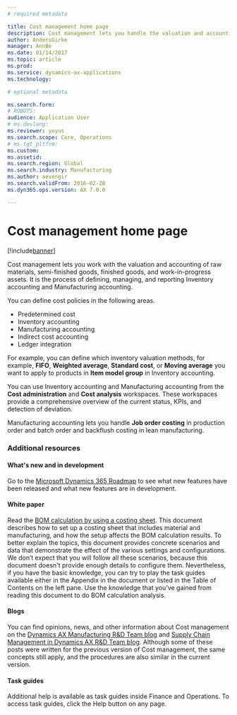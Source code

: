 ```yaml
---
# required metadata

title: Cost management home page
description: Cost management lets you handle the valuation and accounting of raw materials, semi-finished goods, finished goods, and work in progress assets. 
author: AndersGirke
manager: AnnBe
ms.date: 01/14/2017
ms.topic: article
ms.prod:
ms.service: dynamics-ax-applications
ms.technology:

# optional metadata

ms.search.form: 
# ROBOTS:
audience: Application User
# ms.devlang: 
ms.reviewer: yuyus
ms.search.scope: Core, Operations
# ms.tgt_pltfrm:
ms.custom: 
ms.assetid: 
ms.search.region: Global
ms.search.industry: Manufacturing
ms.author: aevengir
ms.search.validFrom: 2016-02-28
ms.dyn365.ops.version: AX 7.0.0

---
```


# Cost management home page

[!include[banner](../includes/banner.md)]

Cost management lets you work with the valuation and accounting of raw materials, semi-finished goods, finished goods, and work-in-progress assets. It is the process of defining, managing, and reporting Inventory accounting and Manufacturing accounting.

You can define cost policies in the following areas. 
-  Predetermined cost	 
-  Inventory accounting
-  Manufacturing accounting
-  Indirect cost accounting
-  Ledger integration

For example, you can define which inventory valuation methods, for example, **FIFO**, **Weighted average**, **Standard cost**, or **Moving average** you want to apply to products in **Item model group** in Inventory accounting.

You can use Inventory accounting and Manufacturing accounting from the **Cost administration** and **Cost analysis** workspaces. These workspaces provide a comprehensive overview of the current status, KPIs, and detection of deviation. 

Manufacturing accounting lets you handle **Job order costing** in production order and batch order and backflush costing in lean manufacturing.

### Additional resources

#### What's new and in development

Go to the [Microsoft Dynamics 365 Roadmap](https://roadmap.dynamics.com/) to see what new features have been released and what new 
features are in development. 

#### White paper
Read the [BOM calculation by using a costing sheet](https://mbs.microsoft.com/customersource/northamerica/AX/learning/documentation/white-papers/365operationsbomcalsheet). This document describes how to set up a costing sheet that includes material and manufacturing, and how the setup affects the BOM calculation results. To better explain the topics, this document provides concrete scenarios and data that demonstrate the effect of the various settings and configurations. We don’t expect that you will follow all these scenarios, because this document doesn't provide enough details to configure them. Nevertheless, if you have the basic knowledge, you can try to play the task guides available either in the Appendix in the document or listed in the Table of Contents on the left pane. Use the knowledge that you’ve gained from reading this document to do BOM calculation analysis. 

#### Blogs
You can find opinions, news, and other information about Cost management on the [Dynamics AX Manufacturing R&D Team blog](https://blogs.msdn.microsoft.com/axmfg) and [Supply Chain Management in Dynamics AX R&D Team blog](https://blogs.msdn.microsoft.com/dynamicsaxscm). Although some of these posts were written for the previous version of Cost management, the same concepts still apply, and the procedures are also similar in the current version.

#### Task guides
Additional help is available as task guides inside Finance and Operations. To access task guides, click the Help button on any page.

